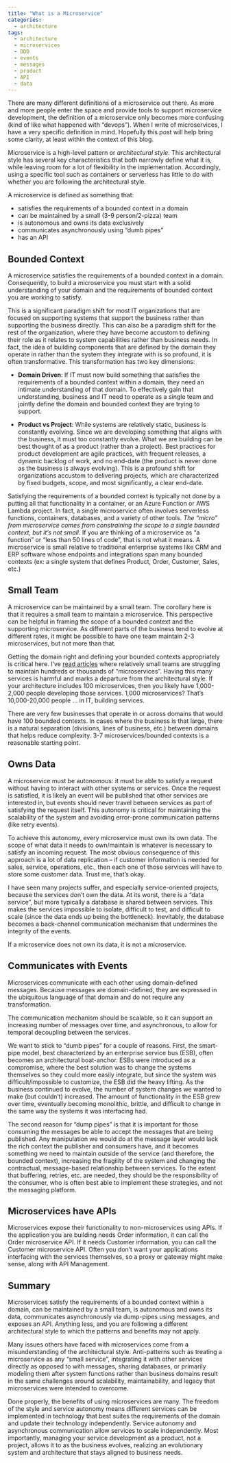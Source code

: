 ```yaml
---
title: "What is a Microservice"
categories:
  - architecture
tags:
  - architecture
  - microservices
  - DDD
  - events
  - messages
  - product
  - API
  - data
---
```


There are many different definitions of a microservice out there. As more and more people enter the space and provide tools to support microservice development, the definition of a microservice only becomes more confusing (kind of like what happened with “devops”). When I write of microservices, I have a very specific definition in mind. Hopefully this post will help bring some clarity, at least within the context of this blog.

Microservice is a high-level pattern or *architectural style*. This architectural style has several key characteristics that both narrowly define what it is, while leaving room for a lot of flexibility in the implementation. Accordingly, using a specific tool such as containers or serverless has little to do with whether you are following the architectural style.

A microservice is defined as something that:
- satisfies the requirements of a bounded context in a domain
- can be maintained by a small (3-9 person/2-pizza) team
- is autonomous and owns its data exclusively
- communicates asynchronously using “dumb pipes”
- has an API

## Bounded Context

A microservice satisfies the requirements of a bounded context in a domain. Consequently, to build a microservice you must start with a solid understanding of your domain and the requirements of bounded context you are working to satisfy.

This is a significant paradigm shift for most IT organizations that are focused on supporting systems that support the business rather than supporting the business directly. This can also be a paradigm shift for the rest of the organization, where they have become accustom to defining their role as it relates to system capabilities rather than business needs. In fact, the idea of building components that are defined by the domain they operate in rather than the system they integrate with is so profound, it is often transformative. This transformation has two key dimensions:

- **Domain Driven**: If IT must now build something that satisfies the requirements of a bounded context within a domain, they need an intimate understanding of that domain. To effectively gain that understanding, business and IT need to operate as a single team and jointly define the domain and bounded context they are trying to support.

- **Product vs Project**: While systems are relatively static, business is constantly evolving. Since we are developing something that aligns with the business, it must too constantly evolve. What we are building can be best thought of as a product (rather than a project). Best practices for product development are agile practices, with frequent releases, a dynamic backlog of work, and no end-date (the product is never done as the business is always evolving). This is a profound shift for organizations accustom to delivering projects, which are characterized by fixed budgets, scope, and most significantly, a clear end-date.

Satisfying the requirements of a bounded context is typically not done by a putting all that functionality in a container, or an Azure Function or AWS Lambda project. In fact, a single microservice often involves serverless functions, containers, databases, and a variety of other tools. *The “micro” from microservice comes from constraining the scope to a single bounded context, but it’s not small*. If you are thinking of a microservice as “a function” or “less than 50 lines of code”, that is not what it means. A microservice is small relative to traditional enterprise systems like CRM and ERP software whose endpoints and integrations span many bounded contexts (ex: a single system that defines Product, Order, Customer, Sales, etc.)

## Small Team

A microservice can be maintained by a small team. The corollary here is that it requires a small team to maintain a microservice. This perspective can be helpful in framing the scope of a bounded context and the supporting microservice. As different parts of the business tend to evolve at different rates, it might be possible to have one team maintain 2-3 microservices, but not more than that.

Getting the domain right and defining your bounded contexts appropriately is critical here. I’ve [read articles](https://segment.com/blog/goodbye-microservices/) where relatively small teams are struggling to maintain hundreds or thousands of “microservices”. Having this many services is harmful and marks a departure from the architectural style. If your architecture includes 100 microservices, then you likely have 1,000-2,000 people developing those services. 1,000 microservices? That’s 10,000-20,000 people … in IT, building services.

There are very few businesses that operate in or across domains that would have 100 bounded contexts. In cases where the business is that large, there is a natural separation (divisions, lines of business, etc.) between domains that helps reduce complexity. 3-7 microservices/bounded contexts is a reasonable starting point.

## Owns Data

A microservice must be autonomous: it must be able to satisfy a request without having to interact with other systems or services. Once the request is satisfied, it is likely an event will be published that other services are interested in, but events should never travel between services as part of satisfying the request itself. This autonomy is critical for maintaining the scalability of the system and avoiding error-prone communication patterns (like retry events).

To achieve this autonomy, every microservice must own its own data. The scope of what data it needs to own/maintain is whatever is necessary to satisfy an incoming request. The most obvious consequence of this approach is a lot of data replication – if customer information is needed for sales, service, operations, etc., then each one of those services will have to store some customer data. Trust me, that’s okay.

I have seen many projects suffer, and especially service-oriented projects, because the services don’t own the data. At its worst, there is a “data service”, but more typically a database is shared between services. This makes the services impossible to isolate, difficult to test, and difficult to scale (since the data ends up being the bottleneck). Inevitably, the database becomes a back-channel communication mechanism that undermines the integrity of the events.

If a microservice does not own its data, it is not a microservice.

## Communicates with Events

Microservices communicate with each other using domain-defined messages. Because messages are domain-defined, they are expressed in the ubiquitous language of that domain and do not require any transformation.

The communication mechanism should be scalable, so it can support an increasing number of messages over time, and asynchronous, to allow for temporal decoupling between the services.

We want to stick to “dumb pipes” for a couple of reasons. First, the smart-pipe model, best characterized by an enterprise service bus (ESB), often becomes an architectural boat-anchor. ESBs were introduced as a compromise, where the best solution was to change the systems themselves so they could more easily integrate, but since the system was difficult/impossible to customize, the ESB did the heavy lifting. As the business continued to evolve, the number of system changes we wanted to make (but couldn’t) increased. The amount of functionality in the ESB grew over time, eventually becoming monolithic, brittle, and difficult to change in the same way the systems it was interfacing had.

The second reason for “dump pipes” is that it is important for those consuming the messages be able to accept the messages that are being published. Any manipulation we would do at the message layer would lack the rich context the publisher and consumers have, and it becomes something we need to maintain outside of the service (and therefore, the bounded context), increasing the fragility of the system and changing the contractual, message-based relationship between services. To the extent that buffering, retries, etc. are needed, they should be the responsibility of the consumer, who is often best able to implement these strategies, and not the messaging platform.

## Microservices have APIs

Microservices expose their functionality to non-microservices using APIs. If the application you are building needs Order information, it can call the Order microservice API. If it needs Customer information, you can call the Customer microservice API. Often you don’t want your applications interfacing with the services themselves, so a proxy or gateway might make sense, along with API Management.

## Summary

Microservices satisfy the requirements of a bounded context within a domain, can be maintained by a small team, is autonomous and owns its data, communicates asynchronously via dump-pipes using messages, and exposes an API. Anything less, and you are following a different architectural style to which the patterns and benefits may not apply.

Many issues others have faced with microservices come from a misunderstanding of the architectural style. Anti-patterns such as treating a microservice as any “small service”, integrating it with other services directly as opposed to with messages, sharing databases, or primarily modeling them after system functions rather than business domains result in the same challenges around scalability, maintainability, and legacy that microservices were intended to overcome.

Done properly, the benefits of using microservices are many. The freedom of the style and service autonomy means different services can be implemented in technology that best suites the requirements of the domain and update their technology independently. Service autonomy and asynchronous communication allow services to scale independently. Most importantly, managing your service development as a product, not a project, allows it to as the business evolves, realizing an evolutionary system and architecture that stays aligned to business needs.
